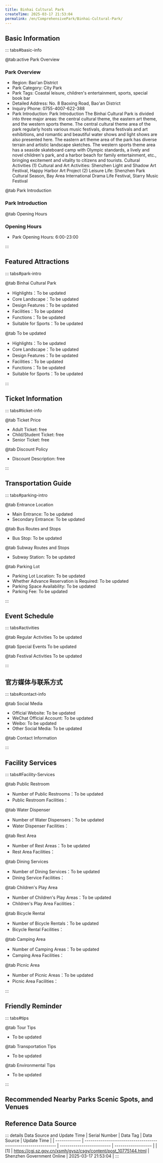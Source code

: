 ```yaml
---
title: Binhai Cultural Park
createTime: 2025-03-17 21:53:04
permalink: /en/ComprehensivePark/Binhai-Cultural-Park/
---
```



<script setup>
import ImageSwiper from '/.vuepress/theme/components/ImageSwiper.vue'
// 轮播图数据
const swiperItems = [
    {
                link: 'https://cgj.sz.gov.cn/img/4/4005/4005922/10775144.jpg',
                title: 'Binhai Cultural Park',
                description: '',
                author: 'Shenzhen Government Online',
                date: '2025/03/17'
                },
  {
                link: 'https://cgj.sz.gov.cn/img/4/4005/4005922/10775144.jpg',
                title: 'Binhai Cultural Park',
                description: '',
                author: 'Shenzhen Government Online',
                date: '2025/03/17'
                }
]
// 配置项
const swiperConfig = {
  height: 500,
  showInfo: true
}
</script>
<!-- 轮播图组件 -->
<ImageSwiper :items="swiperItems" :config="swiperConfig" />



## Basic Information

::: tabs#basic-info

@tab:active Park Overview
### Park Overview
- Region: Bao'an District
- Park Category: City Park
- Park Tags: Coastal leisure, children's entertainment, sports, special book bar
- Detailed Address: No. 8 Baoxing Road, Bao'an District
- Inquiry Phone: 0755-4007-622-388
- Park Introduction: Park Introduction The Binhai Cultural Park is divided into three major areas: the central cultural theme, the eastern art theme, and the western sports theme. The central cultural theme area of the park regularly hosts various music festivals, drama festivals and art exhibitions, and romantic and beautiful water shows and light shows are also presented here. The eastern art theme area of the park has diverse terrain and artistic landscape sketches. The western sports theme area has a seaside skateboard camp with Olympic standards, a lively and novel children's park, and a harbor beach for family entertainment, etc., bringing excitement and vitality to citizens and tourists. Cultural Activities (1) Cultural and Art Activities: Shenzhen Light and Shadow Art Festival, Happy Harbor Art Project (2) Leisure Life: Shenzhen Park Cultural Season, Bay Area International Drama Life Festival, Starry Music Festival

@tab Park Introduction
### Park Introduction
@tab Opening Hours
### Opening Hours
- Park Opening Hours: 6:00-23:00

:::

## Featured Attractions

::: tabs#park-intro

@tab Binhai Cultural Park
<ImageCard
image="https://cgj.sz.gov.cn/images/index20230710_1.png"
    title="Binhai Cultural Park"
    description="The 'Light of the Bay Area'Ferris wheel is located at the easternmost end of the Happy Harbor project. It is the first imported all-sky-view revolving Ferris wheel in China and the tallest Ferris wheel in the sky above Shenzhen. The Ferris wheel is 128 meters high and has a total of 28 imported cabins. Each cabin can accommodate 25 people and it takes about 30 minutes to rotate once. The whole wheel adopts the world's first fin-shaped large frame. The shape is inspired by the fantasy of the ocean. It not only has an extremely wide field of vision, but also a perfect breakthrough in the direction of structure towards art. The Ferris wheel uses a passenger diversion system to reasonably configure the flow of people. As the Ferris wheel slowly rotates, tourists can take in the scenery of Qianhai. There are also customized exclusive cabin services to bring tourists a different high-altitude journey."
    date=""
    author="Shenzhen Government Online"
/>


- Highlights：To be updated
- Core Landscape：To be updated
- Design Features：To be updated
- Facilities：To be updated
- Functions：To be updated
- Suitable for Sports：To be updated

@tab To be updated
<ImageCard
image="https://cgj.sz.gov.cn/images/index20230710_1.png"
    title="Binhai Cultural Park"
    description="The 'Light of the Bay Area'Ferris wheel is located at the easternmost end of the Happy Harbor project. It is the first imported all-sky-view revolving Ferris wheel in China and the tallest Ferris wheel in the sky above Shenzhen. The Ferris wheel is 128 meters high and has a total of 28 imported cabins. Each cabin can accommodate 25 people and it takes about 30 minutes to rotate once. The whole wheel adopts the world's first fin-shaped large frame. The shape is inspired by the fantasy of the ocean. It not only has an extremely wide field of vision, but also a perfect breakthrough in the direction of structure towards art. The Ferris wheel uses a passenger diversion system to reasonably configure the flow of people. As the Ferris wheel slowly rotates, tourists can take in the scenery of Qianhai. There are also customized exclusive cabin services to bring tourists a different high-altitude journey."
    date=""
    author="Shenzhen Government Online"
/>


- Highlights：To be updated
- Core Landscape：To be updated
- Design Features：To be updated
- Facilities：To be updated
- Functions：To be updated
- Suitable for Sports：To be updated

:::

## Ticket Information

::: tabs#ticket-info

@tab Ticket Price
- Adult Ticket: free
- Child/Student Ticket: free
- Senior Ticket: free

@tab Discount Policy
- Discount Description: free

:::

## Transportation Guide

::: tabs#parking-intro

@tab Entrance Location
- Main Entrance: To be updated
- Secondary Entrance: To be updated

@tab Bus Routes and Stops
- Bus Stop: To be updated

@tab Subway Routes and Stops
- Subway Station: To be updated

@tab Parking Lot
- Parking Lot Location: To be updated
- Whether Advance Reservation is Required: To be updated
- Parking Space Availability: To be updated
- Parking Fee: To be updated

:::

## Event Schedule

::: tabs#activities

@tab Regular Activities
To be updated

@tab Special Events
To be updated

@tab Festival Activities
To be updated

:::

## 官方媒体与联系方式

::: tabs#contact-info

@tab Social Media
- Official Website: To be updated
- WeChat Official Account: To be updated
- Weibo: To be updated
- Other Social Media: To be updated

@tab Contact Information

:::

## Facility Services

::: tabs#Facility-Services

@tab Public Restroom
- Number of Public Restrooms：To be updated
- Public Restroom Facilities：

@tab Water Dispenser
- Number of Water Dispensers：To be updated
- Water Dispenser Facilities：

@tab Rest Area
- Number of Rest Areas：To be updated
- Rest Area Facilities：

@tab Dining Services
- Number of Dining Services：To be updated
- Dining Service Facilities：

@tab Children's Play Area
- Number of Children's Play Areas：To be updated
- Children's Play Area Facilities：

@tab Bicycle Rental
- Number of Bicycle Rentals：To be updated
- Bicycle Rental Facilities：

@tab Camping Area
- Number of Camping Areas：To be updated
- Camping Area Facilities：

@tab Picnic Area
- Number of Picnic Areas：To be updated
- Picnic Area Facilities：

:::

## Friendly Reminder

::: tabs#tips

@tab Tour Tips
- To be updated

@tab Transportation Tips
- To be updated

@tab Environmental Tips
- To be updated

:::

## Recommended Nearby Parks Scenic Spots, and Venues

<CardGrid>
  <ImageCard
        image="https://cgj.sz.gov.cn/img/4/4005/4005923/10775151.jpg"
        title="Low Carbon City Waterfront Park"
        description="The Low Carbon City Waterfront Park is located on the east side of the Low Carbon Forum Exhibition Center. It is an important supporting municipal park of Shenz"
        href="/en/SpecializedPark/WaterFrontPark/Low-Carbon-City-Waterfront-Park/"
        author="Shenzhen Government Online"
        date="2025/01/02"
      />
      <ImageCard
        image="https://cgj.sz.gov.cn/img/4/4005/4005923/10775151.jpg"
        title="Low Carbon City Waterfront Park"
        description="The Low Carbon City Waterfront Park is located on the east side of the Low Carbon Forum Exhibition Center. It is an important supporting municipal park of Shenz"
        href="/en/SpecializedPark/WaterFrontPark/Low-Carbon-City-Waterfront-Park/"
        author="Shenzhen Government Online"
        date="2025/01/02"
      />
    </CardGrid>


## Reference Data Source

::: details Data Source and Update Time
| Serial Number | Data Tag                                                        | Data Source                | Update Time         |
| ------------- | --------------------------------------------------------------- | -------------------------- | ------------------- |
| [1]           | https://cgj.sz.gov.cn/xsmh/gysz/csgy/content/post_10775144.html | Shenzhen Government Online | 2025-03-17 21:53:04 |
:::


